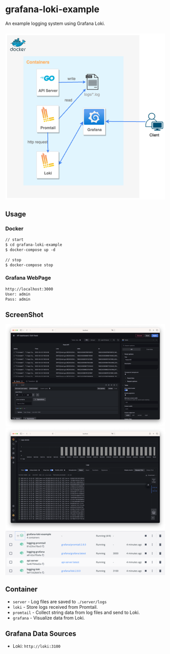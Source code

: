 # grafana-loki-example

An example logging system using Grafana Loki.

<h3 align="center">
<img src="img/Grafana-Loki.png" alt="struct" />
</h3>

## Usage

### Docker

```
// start
$ cd grafana-loki-example
$ docker-compose up -d

// stop
$ docker-compose stop
```

### Grafana WebPage

```
http://localhost:3000
User: admin
Pass: admin
```

## ScreenShot

<img src="img/2023-04-23-6.55.04.png" alt="01" />
<img src="img/2023-04-23-6.55.44.png" alt="02" />
<img src="img/2023-04-23-6.56.18.png" alt="03" />


## Container

* `server` - Log files are saved to `./server/logs`
* `loki` - Store logs received from Promtail.
* `promtail` - Collect string data from log files and send to Loki.
* `grafana` - Visualize data from Loki.

## Grafana Data Sources

- Loki: `http://loki:3100`